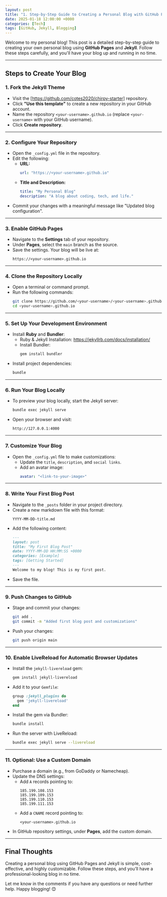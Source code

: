 ```yaml
---
layout: post
title: "1. Step-by-Step Guide to Creating a Personal Blog with GitHub Pages and Jekyll"
date: 2025-01-18 12:00:00 +0000
categories: [Tech]
tags: [GitHub, Jekyll, Blogging]
---
```


Welcome to my personal blog! This post is a detailed step-by-step guide to creating your own personal blog using **GitHub Pages** and **Jekyll**. Follow these steps carefully, and you'll have your blog up and running in no time.

---

## Steps to Create Your Blog

### **1. Fork the Jekyll Theme**
- Visit the [https://github.com/cotes2020/chirpy-starter] repository.
- Click **"Use this template"** to create a new repository in your GitHub account.
- Name the repository `<your-username>.github.io` (replace `<your-username>` with your GitHub username).
- Click **Create repository**.

---

### **2. Configure Your Repository**
- Open the `_config.yml` file in the repository.
- Edit the following:
  - **URL:**
    ```yaml
    url: "https://<your-username>.github.io"
    ```
  - **Title and Description:**
    ```yaml
    title: "My Personal Blog"
    description: "A blog about coding, tech, and life."
    ```
- Commit your changes with a meaningful message like "Updated blog configuration".

---

### **3. Enable GitHub Pages**
- Navigate to the **Settings** tab of your repository.
- Under **Pages**, select the `main` branch as the source.
- Save the settings. Your blog will be live at:
  ```
  https://<your-username>.github.io
  ```

---

### **4. Clone the Repository Locally**
- Open a terminal or command prompt.
- Run the following commands:
  ```bash
  git clone https://github.com/<your-username>/<your-username>.github.io.git
  cd <your-username>.github.io
  ```

---

### **5. Set Up Your Development Environment**
- Install **Ruby** and **Bundler**:
  - Ruby & Jekyll Installation: https://jekyllrb.com/docs/installation/
  - Install Bundler:
    ```bash
    gem install bundler
    ```
- Install project dependencies:
  ```bash
  bundle 
  ```

---

### **6. Run Your Blog Locally**
- To preview your blog locally, start the Jekyll server:
  ```bash
  bundle exec jekyll serve
  ```
- Open your browser and visit:
  ```
  http://127.0.0.1:4000
  ```

---

### **7. Customize Your Blog**
- Open the `_config.yml` file to make customizations:
  - Update the `title`, `description`, and `social links`.
  - Add an avatar image:
    ```yaml
    avatar: "<link-to-your-image>"
    ```

---

### **8. Write Your First Blog Post**
- Navigate to the `_posts` folder in your project directory.
- Create a new markdown file with this format:
  ```
  YYYY-MM-DD-title.md
  ```
- Add the following content:
  ```markdown
  ---
  layout: post
  title: "My First Blog Post"
  date: YYYY-MM-DD HH:MM:SS +0000
  categories: [Example]
  tags: [Getting Started]
  ---
  Welcome to my blog! This is my first post.
  ```
- Save the file.

---

### **9. Push Changes to GitHub**
- Stage and commit your changes:
  ```bash
  git add .
  git commit -m "Added first blog post and customizations"
  ```
- Push your changes:
  ```bash
  git push origin main
  ```

---

### **10. Enable LiveReload for Automatic Browser Updates**
- Install the `jekyll-livereload` gem:
  ```bash
  gem install jekyll-livereload
  ```
- Add it to your `Gemfile`:
  ```ruby
  group :jekyll_plugins do
    gem 'jekyll-livereload'
  end
  ```
- Install the gem via Bundler:
  ```bash
  bundle install
  ```
- Run the server with LiveReload:
  ```bash
  bundle exec jekyll serve --livereload
  ```

---

### **11. Optional: Use a Custom Domain**
- Purchase a domain (e.g., from GoDaddy or Namecheap).
- Update the DNS settings:
  - Add `A` records pointing to:
    ```
    185.199.108.153
    185.199.109.153
    185.199.110.153
    185.199.111.153
    ```
  - Add a `CNAME` record pointing to:
    ```
    <your-username>.github.io
    ```
- In GitHub repository settings, under **Pages**, add the custom domain.

---

## Final Thoughts

Creating a personal blog using GitHub Pages and Jekyll is simple, cost-effective, and highly customizable. Follow these steps, and you’ll have a professional-looking blog in no time.

Let me know in the comments if you have any questions or need further help. Happy blogging! 😊
